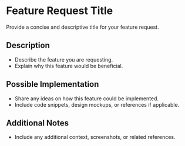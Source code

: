 # Feature Request Title
Provide a concise and descriptive title for your feature request.

## Description
- Describe the feature you are requesting.
- Explain why this feature would be beneficial.

## Possible Implementation
- Share any ideas on how this feature could be implemented.
- Include code snippets, design mockups, or references if applicable.

## Additional Notes
- Include any additional context, screenshots, or related references.
